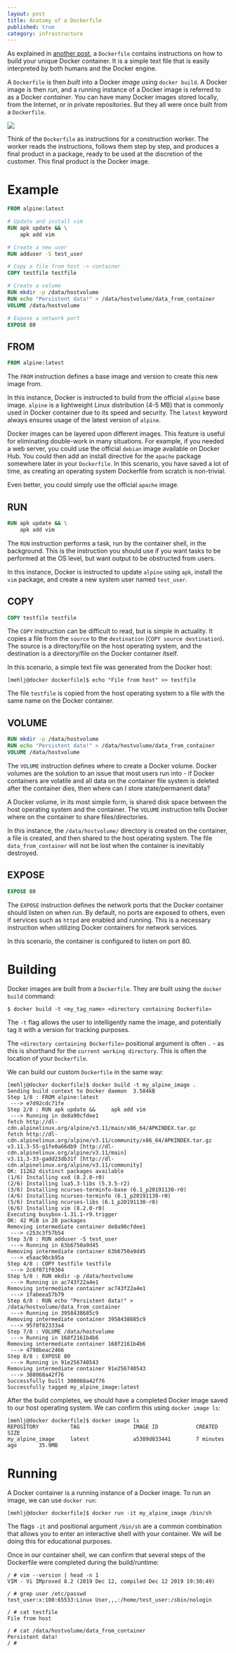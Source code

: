 ```yaml
---
layout: post
title: Anatomy of a Dockerfile
published: true
category: infrastructure
---
```


As explained in [another post](https://mehlj.github.io/Docker/), a `Dockerfile` contains instructions on how to build 
your unique Docker container. It is a simple text file that is easily interpreted by both humans and the Docker engine. 

A `Dockerfile` is then _built_ into a Docker _image_ using `docker build`. A Docker image is then _run_, and a running
instance of a Docker image is referred to as a Docker _container_. You can have many Docker images stored locally, 
from the Internet, or in private repositories. But they all were once built from a `Dockerfile`. 

![](/images/dockerfile_diag.png)

Think of the `Dockerfile` as instructions for a construction worker. The worker reads the instructions, 
follows them step by step, and produces a final product in a package, ready to be used at the discretion of the 
customer. This final product is the Docker image.

# Example
```Dockerfile
FROM alpine:latest

# Update and install vim
RUN apk update && \
    apk add vim

# Create a new user
RUN adduser -S test_user

# Copy a file from host -> container
COPY testfile testfile

# Create a volume
RUN mkdir -p /data/hostvolume
RUN echo "Persistent data!" > /data/hostvolume/data_from_container
VOLUME /data/hostvolume

# Expose a network port
EXPOSE 80
```

## FROM
```Dockerfile
FROM alpine:latest
```
The `FROM` instruction defines a base image and version to create this new image from. 

In this instance, Docker is instructed to build from the official `alpine` base image. `alpine` is a lightweight Linux 
distribution (4-5 MB) that is commonly used in Docker container due to its speed and security. The `latest` keyword always ensures 
usage of the latest version of `alpine`.   

Docker images can be layered upon different images. This feature is useful for eliminating double-work in many situations. For example, if you needed a web server, you could use the official `debian` image available on Docker Hub. You could then add an install directive for the `apache` package somewhere later in your `Dockerfile`. In this scenario, you have saved a lot of time, as creating an operating system Dockerfile from scratch is non-trivial. 

Even better, you could simply use the official `apache` image.

## RUN
```Dockerfile
RUN apk update && \
    apk add vim
```
The `RUN` instruction performs a task, run by the container shell, in the background. This is the instruction
you should use if you want tasks to be performed at the OS level, but want output to be obstructed from users.

In this instance, Docker is instructed to update `alpine` using `apk`, install the `vim` package, and 
create a new system user named `test_user`. 

## COPY
```Dockerfile
COPY testfile testfile
```
The `COPY` instruction can be difficult to read, but is simple in actuality. It copies a file from the `source` 
to the `destination` (`COPY source destination`). The source is a directory/file on the host operating system, and the 
destination is a directory/file on the Docker container itself.

In this scenario, a simple text file was generated from the Docker host:
```
[mehlj@docker dockerfile]$ echo "File from host" >> testfile
```

The file `testfile` is copied from the host operating system to a file with the same name on the Docker container.

## VOLUME
```Dockerfile
RUN mkdir -p /data/hostvolume
RUN echo "Persistent data!" > /data/hostvolume/data_from_container
VOLUME /data/hostvolume
```
The `VOLUME` instruction defines where to create a Docker volume. Docker volumes are the solution to an issue that 
most users run into - if Docker containers are volatile and all data on the container file system is deleted 
after the container dies, then where can I store state/permanent data?
 
A Docker volume, in its most simple form, is shared disk space between the host operating system and the container.
The `VOLUME` instruction tells Docker where on the container to share files/directories. 

In this instance, the `/data/hostvolume/` directory is created on the container, a file is created, 
and then shared to the host operating system. The file `data_from_container` will not be lost when the container
is inevitably destroyed. 

## EXPOSE
```Dockerfile
EXPOSE 80
```
The `EXPOSE` instruction defines the network ports that the Docker container should listen on when run. By default, no
ports are exposed to others, even if services such as `httpd` are enabled and running. This is a necessary instruction
when utilizing Docker containers for network services.

In this scenario, the container is configured to listen on port 80.

# Building
Docker images are built from a `Dockerfile`. They are built using the `docker build` command:
```
$ docker build -t <my_tag_name> <directory containing Dockerfile>  
```
The `-t` flag allows the user to intelligently name the image, and potentially tag it with a version for tracking 
purposes.

The `<directory containing Dockerfile>` positional argument is often `.` - as this is shorthand for the `current
working directory`. This is often the location of your `Dockerfile`.

We can build our custom `Dockerfile` in the same way:

```
[mehlj@docker dockerfile]$ docker build -t my_alpine_image .
Sending build context to Docker daemon  3.584kB
Step 1/8 : FROM alpine:latest
 ---> e7d92cdc71fe
Step 2/8 : RUN apk update &&     apk add vim
 ---> Running in de8a90cfdee1
fetch http://dl-cdn.alpinelinux.org/alpine/v3.11/main/x86_64/APKINDEX.tar.gz
fetch http://dl-cdn.alpinelinux.org/alpine/v3.11/community/x86_64/APKINDEX.tar.gz
v3.11.3-55-g1fe0a66db9 [http://dl-cdn.alpinelinux.org/alpine/v3.11/main]
v3.11.3-33-gadd23db31f [http://dl-cdn.alpinelinux.org/alpine/v3.11/community]
OK: 11262 distinct packages available
(1/6) Installing xxd (8.2.0-r0)
(2/6) Installing lua5.3-libs (5.3.5-r2)
(3/6) Installing ncurses-terminfo-base (6.1_p20191130-r0)
(4/6) Installing ncurses-terminfo (6.1_p20191130-r0)
(5/6) Installing ncurses-libs (6.1_p20191130-r0)
(6/6) Installing vim (8.2.0-r0)
Executing busybox-1.31.1-r9.trigger
OK: 42 MiB in 20 packages
Removing intermediate container de8a90cfdee1
 ---> c253c3f57b54
Step 3/8 : RUN adduser -S test_user
 ---> Running in 63b6750a9d45
Removing intermediate container 63b6750a9d45
 ---> e5aac9bcb95a
Step 4/8 : COPY testfile testfile
 ---> 2c6f071f0304
Step 5/8 : RUN mkdir -p /data/hostvolume
 ---> Running in ac743f22a4e1
Removing intermediate container ac743f22a4e1
 ---> 1fabeea57b79
Step 6/8 : RUN echo "Persistent data!" > /data/hostvolume/data_from_container
 ---> Running in 3958438685c9
Removing intermediate container 3958438685c9
 ---> 95f0f82333a4
Step 7/8 : VOLUME /data/hostvolume
 ---> Running in 168f2161b4b6
Removing intermediate container 168f2161b4b6
 ---> 4798beac2466
Step 8/8 : EXPOSE 80
 ---> Running in 91e256740543
Removing intermediate container 91e256740543
 ---> 308068a42f76
Successfully built 308068a42f76
Successfully tagged my_alpine_image:latest
```
After the build completes, we should have a completed Docker image saved to our host operating system.
We can confirm this using `docker image ls`:
```
[mehlj@docker dockerfile]$ docker image ls
REPOSITORY          TAG                 IMAGE ID            CREATED             SIZE
my_alpine_image     latest              a5389d833441        7 minutes ago       35.9MB
```

# Running
A Docker container is a running instance of a Docker image. To run an image, we can use `docker run`:
```
[mehlj@docker dockerfile]$ docker run -it my_alpine_image /bin/sh   
```
The flags `-it` and positional argument `/bin/sh` are a common combination that allows you to enter an interactive
shell with your container. We will be doing this for educational purposes. 

Once in our container shell, we can confirm that several steps of the Dockerfile were completed during the 
build/runtime:
```
/ # vim --version | head -n 1
VIM - Vi IMproved 8.2 (2019 Dec 12, compiled Dec 12 2019 19:30:49)
```
```
/ # grep user /etc/passwd
test_user:x:100:65533:Linux User,,,:/home/test_user:/sbin/nologin
```
```
/ # cat testfile 
File from host
```

```
/ # cat /data/hostvolume/data_from_container 
Persistent data!
/ # 
```
